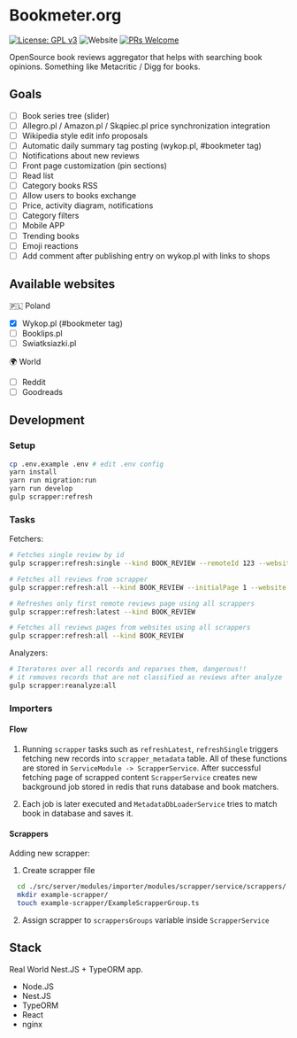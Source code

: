 # Bookmeter.org

[![License: GPL v3](https://img.shields.io/badge/License-GPLv3-blue.svg?style=flat-square)](https://www.gnu.org/licenses/gpl-3.0)
![Website](https://img.shields.io/website?url=https%3A%2F%2Fbookmeter.org&style=flat-square)
[![PRs Welcome](https://img.shields.io/badge/PRs-welcome-brightgreen.svg?style=flat-square)](http://makeapullrequest.com)

OpenSource book reviews aggregator that helps with searching book opinions. Something like Metacritic / Digg for books.

## Goals

- [ ] Book series tree (slider)
- [ ] Allegro.pl / Amazon.pl / Skąpiec.pl price synchronization integration
- [ ] Wikipedia style edit info proposals
- [ ] Automatic daily summary tag posting (wykop.pl, #bookmeter tag)
- [ ] Notifications about new reviews
- [ ] Front page customization (pin sections)
- [ ] Read list
- [ ] Category books RSS
- [ ] Allow users to books exchange
- [ ] Price, activity diagram, notifications
- [ ] Category filters
- [ ] Mobile APP
- [ ] Trending books
- [ ] Emoji reactions
- [ ] Add comment after publishing entry on wykop.pl with links to shops

## Available websites

🇵🇱 Poland

- [x] Wykop.pl (#bookmeter tag)
- [ ] Booklips.pl
- [ ] Swiatksiazki.pl

🌍 World

- [ ] Reddit
- [ ] Goodreads

## Development

### Setup

```bash
cp .env.example .env # edit .env config
yarn install
yarn run migration:run
yarn run develop
gulp scrapper:refresh
```

### Tasks

Fetchers:

```bash
# Fetches single review by id
gulp scrapper:refresh:single --kind BOOK_REVIEW --remoteId 123 --website https://wykop.pl

# Fetches all reviews from scrapper
gulp scrapper:refresh:all --kind BOOK_REVIEW --initialPage 1 --website https://wykop.pl

# Refreshes only first remote reviews page using all scrappers
gulp scrapper:refresh:latest --kind BOOK_REVIEW

# Fetches all reviews pages from websites using all scrappers
gulp scrapper:refresh:all --kind BOOK_REVIEW
```

Analyzers:

```bash
# Iteratores over all records and reparses them, dangerous!!
# it removes records that are not classified as reviews after analyze
gulp scrapper:reanalyze:all
```

### Importers

#### Flow

  1. Running `scrapper` tasks such as `refreshLatest`, `refreshSingle` triggers fetching new records into `scrapper_metadata` table. All of these functions are stored in `ServiceModule -> ScrapperService`. After successful fetching page of scrapped content `ScrapperService` creates new background job stored in redis that runs database and book matchers.

  2. Each job is later executed and `MetadataDbLoaderService` tries to match book in database and saves it.

#### Scrappers

  Adding new scrapper:

  1. Create scrapper file

  ```bash
    cd ./src/server/modules/importer/modules/scrapper/service/scrappers/
    mkdir example-scrapper/
    touch example-scrapper/ExampleScrapperGroup.ts
  ```

  2. Assign scrapper to `scrappersGroups` variable inside `ScrapperService`

## Stack

Real World Nest.JS + TypeORM app.

- Node.JS
- Nest.JS
- TypeORM
- React
- nginx

